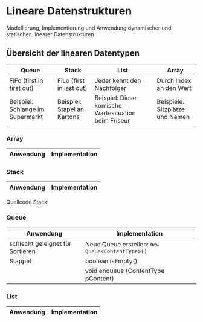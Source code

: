 # Lineare Datenstrukturen

Modellierung, Implementierung und Anwendung dynamischer und statischer, linearer Datenstrukturen

## Übersicht der linearen Datentypen
| Queue | Stack | List |Array |
|--|--|--|--
| FiFo (first in first out) | FiLo (first in last out) | Jeder kennt den Nachfolger | Durch Index an den Wert
| Beispiel: Schlange im Supermarkt | Beispiel: Stapel an Kartons | Beispiel: Diese komische Wartesituation beim Friseur | Beispiele: Sitzplätze und Namen 

### Array

|Anwendung |Implementation
|-|-|



### Stack

|Anwendung |Implementation
|-|-|

Quellcode Stack: 

### Queue

|Anwendung |Implementation
|-|-|
|schlecht geieignet für Sortieren|Neue Queue erstellen: `new Queue<ContentType>()`|
|Stappel|boolean isEmpty()|
||void enqueue (ContentType pContent)|

### List

|Anwendung |Implementation
|-|-|


